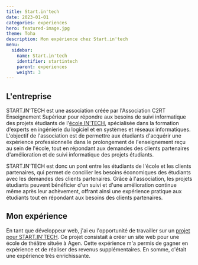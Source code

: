 ```yaml
---
title: Start.in'tech
date: 2023-01-01
categories: experiences
hero: featured-image.jpg
theme: Toha
description: Mon expérience chez Start.in'tech
menu:
  sidebar:
    name: Start.in'tech
    identifier: startintech
    parent: experiences
    weight: 3
---
```


## L'entreprise
START.IN'TECH est une association créée par l'Association C2RT Enseignement Supérieur pour répondre aux besoins de suivi informatique des projets étudiants de l'[école IN'TECH](/posts/formations/intech "école IN'TECH"), spécialisée dans la formation d'experts en ingénierie du logiciel et en systèmes et réseaux informatiques. L'objectif de l'association est de permettre aux étudiants d'acquérir une expérience professionnelle dans le prolongement de l'enseignement reçu au sein de l'école, tout en répondant aux demandes des clients partenaires d'amélioration et de suivi informatique des projets étudiants.

START.IN'TECH est donc un pont entre les étudiants de l'école et les clients partenaires, qui permet de concilier les besoins économiques des étudiants avec les demandes des clients partenaires. Grâce à l'association, les projets étudiants peuvent bénéficier d'un suivi et d'une amélioration continue même après leur achèvement, offrant ainsi une expérience pratique aux étudiants tout en répondant aux besoins des clients partenaires.

## Mon expérience
En tant que développeur web, j'ai eu l'opportunité de travailler sur un [projet pour START.IN'TECH](/posts/realisations/theatre-du-jour "theatre-du-jour"). Ce projet consistait à créer un site web pour une école de théâtre située à Agen. Cette expérience m'a permis de gagner en expérience et de réaliser des revenus supplémentaires. En somme, c'était une expérience très enrichissante.